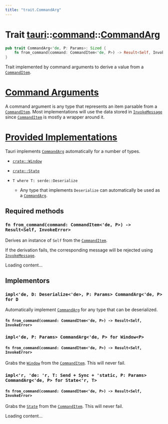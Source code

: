 ```yaml
---
title: "trait.CommandArg"
---
```


# Trait [tauri](/docs/api/rust/tauri/../index.html)::​[command](/docs/api/rust/tauri/index.html)::​[CommandArg](/docs/api/rust/tauri/)

```rs
pub trait CommandArg<'de, P: Params>: Sized {
    fn from_command(command: CommandItem<'de, P>) -> Result<Self, InvokeError>;
}
```

Trait implemented by command arguments to derive a value from a [`CommandItem`](/docs/api/rust/tauri/../../tauri/command/struct.CommandItem.html "CommandItem").

# [Command Arguments](/docs/api/rust/tauri/about:blank#command-arguments)

A command argument is any type that represents an item parsable from a [`CommandItem`](/docs/api/rust/tauri/../../tauri/command/struct.CommandItem.html "CommandItem"). Most implementations will use the data stored in [`InvokeMessage`](/docs/api/rust/tauri/../../tauri/struct.InvokeMessage.html "InvokeMessage") since [`CommandItem`](/docs/api/rust/tauri/../../tauri/command/struct.CommandItem.html "CommandItem") is mostly a wrapper around it.

# [Provided Implementations](/docs/api/rust/tauri/about:blank#provided-implementations)

Tauri implements [`CommandArg`](/docs/api/rust/tauri/../../tauri/command/trait.CommandArg.html "CommandArg") automatically for a number of types.

-   [`crate::Window`](/docs/api/rust/tauri/../../tauri/window/struct.Window.html "crate::Window")

-   [`crate::State`](/docs/api/rust/tauri/../../tauri/struct.State.html "crate::State")

-   `T where T: serde::Deserialize`

    -   Any type that implements `Deserialize` can automatically be used as a [`CommandArg`](/docs/api/rust/tauri/../../tauri/command/trait.CommandArg.html "CommandArg").

## Required methods

### `fn from_command(command: CommandItem<'de, P>) -> Result<Self, InvokeError>`

Derives an instance of `Self` from the [`CommandItem`](/docs/api/rust/tauri/../../tauri/command/struct.CommandItem.html "CommandItem").

If the derivation fails, the corresponding message will be rejected using [`InvokeMessage`](/docs/api/rust/tauri/../../tauri/struct.InvokeMessage.html#reject "InvokeMessage").

Loading content...

## Implementors

### `impl<'de, D: Deserialize<'de>, P: Params> CommandArg<'de, P> for D`

Automatically implement [`CommandArg`](/docs/api/rust/tauri/../../tauri/command/trait.CommandArg.html "CommandArg") for any type that can be deserialized.

#### `fn from_command(command: CommandItem<'de, P>) -> Result<Self, InvokeError>`

### `impl<'de, P: Params> CommandArg<'de, P> for Window<P>`

#### `fn from_command(command: CommandItem<'de, P>) -> Result<Self, InvokeError>`

Grabs the [`Window`](/docs/api/rust/tauri/../../tauri/window/struct.Window.html "Window") from the [`CommandItem`](/docs/api/rust/tauri/../../tauri/command/struct.CommandItem.html "CommandItem"). This will never fail.

### `impl<'r, 'de: 'r, T: Send + Sync + 'static, P: Params> CommandArg<'de, P> for State<'r, T>`

#### `fn from_command(command: CommandItem<'de, P>) -> Result<Self, InvokeError>`

Grabs the [`State`](/docs/api/rust/tauri/../../tauri/struct.State.html "State") from the [`CommandItem`](/docs/api/rust/tauri/../../tauri/command/struct.CommandItem.html "CommandItem"). This will never fail.

Loading content...
